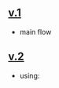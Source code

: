 ## [v.1](node_modules\v.1\test\main.js)

- main flow

## [v.2](node_modules\v.2\test\main.js)

- using:
